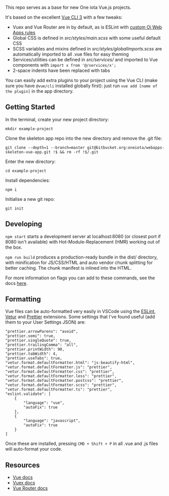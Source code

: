 This repo serves as a base for new One iota Vue.js projects.

It's based on the excellent [Vue CLI 3](https://cli.vuejs.org/guide/) with a few tweaks:
* Vuex and Vue Router are in by default, as is ESLint with [custom Oi Web Apps rules](https://bitbucket.org/oneiota/eslint-config-oi-webapps/)
* Global CSS is defined in *src/styles/main.scss* with some useful default CSS
* SCSS variables and mixins defined in *src/styles/globalImports.scss* are automatically imported to all .vue files for easy theming
* Services/utilities can be defined in *src/services/* and imported to Vue components with `import x from '@/services/x';`
* 2-space indents have been replaced with tabs

You can easily add extra plugins to your project using the Vue CLI (make sure you have `@vue/cli` installed globally first): just run `vue add [name of the plugin]` in the app directory.

## Getting Started
In the terminal, create your new project directory:
```
mkdir example-project
```

Clone the skeleton app repo into the new directory and remove the .git file:
```
git clone --depth=1 --branch=master git@bitbucket.org:oneiota/webapps-skeleton-vue-app.git !$ && rm -rf !$/.git
```

Enter the new directory:
```
cd example-project
```

Install dependencies:
```
npm i
```

Initialise a new git repo:
```
git init
```

## Developing
`npm start` starts a development server at localhost:8080 (or closest port if 8080 isn't available) with Hot-Module-Replacement (HMR) working out of the box.

`npm run build` produces a production-ready bundle in the dist/ directory, with minification for JS/CSS/HTML and auto vendor chunk splitting for better caching. The chunk manifest is inlined into the HTML.

For more information on flags you can add to these commands, see the docs [here](https://cli.vuejs.org/guide/cli-service.html).

## Formatting
Vue files can be auto-formatted very easily in VSCode using the [ESLint](https://marketplace.visualstudio.com/items?itemName=dbaeumer.vscode-eslint), [Vetur](https://marketplace.visualstudio.com/items?itemName=octref.vetur) and [Prettier](https://marketplace.visualstudio.com/items?itemName=esbenp.prettier-vscode) extensions. Some settings that I've found useful (add them to your User Settings JSON) are:
```
"prettier.arrowParens": "avoid",
"prettier.semi": true,
"prettier.singleQuote": true,
"prettier.trailingComma": "all",
"prettier.printWidth": 90,
"prettier.tabWidth": 4,
"prettier.useTabs": true,
"vetur.format.defaultFormatter.html": "js-beautify-html",
"vetur.format.defaultFormatter.js": "prettier",
"vetur.format.defaultFormatter.css": "prettier",
"vetur.format.defaultFormatter.less": "prettier",
"vetur.format.defaultFormatter.postcss": "prettier",
"vetur.format.defaultFormatter.scss": "prettier",
"vetur.format.defaultFormatter.ts": "prettier",
"eslint.validate": [
	{
		"language": "vue",
		"autoFix": true
	},
	{
		"language": "javascript",
		"autoFix": true
	}
]
```

Once these are installed, pressing `CMD + Shift + P` in all .vue and .js files will auto-format your code.

## Resources
* [Vue docs](https://vuejs.org/v2/guide/)
* [Vuex docs](https://vuex.vuejs.org/guide/)
* [Vue Router docs](https://router.vuejs.org/)